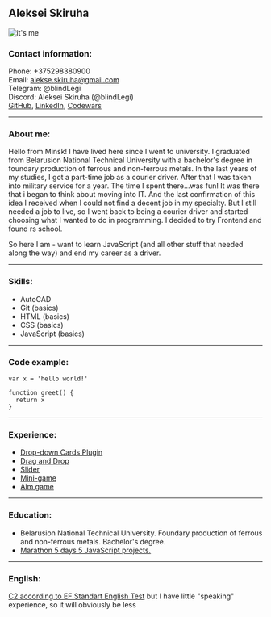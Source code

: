 ## Aleksei Skiruha
![it's me](https://avatars.githubusercontent.com/u/90132401?v=4)
### Contact information:
Phone: +375298380900\
Email: alekse.skiruha@gmail.com\
Telegram: @blindLegi\
Discord: Aleksei Skiruha (@blindLegi)\
[GitHub](https://github.com/blindLegi), [LinkedIn](https://www.linkedin.com/in/legi/), [Codewars](https://www.codewars.com/users/blindLegi)

---
### About me:
Hello from Minsk! I have lived here since I went to university. I graduated from Belarusion National Technical University with a bachelor's degree in foundary production of ferrous and non-ferrous metals. In the last years of my studies, I got a part-time job as a courier driver. After that I was taken into military service for a year. The time I spent there...was fun! It was there that i began to think about moving into IT. And the last confirmation of this idea I received when I could not find a decent job in my specialty. But I still needed a job to live, so I went back to being a courier driver and started choosing what I wanted to do in programming. I decided to try Frontend and found rs school. 

So here I am - want to learn JavaScript (and all other stuff that needed along the way) and end my career as a driver.

---
### Skills:
* AutoCAD
* Git (basics)
* HTML (basics)
* CSS (basics)
* JavaScript (basics)

---
### Code example:
```
var x = 'hello world!'

function greet() {
  return x
}
```

---
### Experience:
* [Drop-down Cards Plugin](https://jsfiddle.net/blindLegi/z9a0kop2/3/)
* [Drag and Drop](https://jsfiddle.net/blindLegi/g8apswvu/2/)
* [Slider](https://jsfiddle.net/blindLegi/2Lk51csx/1/)
* [Mini-game](https://jsfiddle.net/blindLegi/9ypq40ne/3/)
* [Aim game](https://jsfiddle.net/blindLegi/y8n4hajf/1/)

---
### Education:
* Belarusion National Technical University. Foundary production of ferrous and non-ferrous metals. Bachelor's degree.
* [Marathon 5 days 5 JavaScript projects.](https://vladilen.ru/marathon)

---
### English:
[C2 according to EF Standart English Test](https://www.efset.org/cert/bbeJ7q) but I have little "speaking" experience, so it will obviously be less